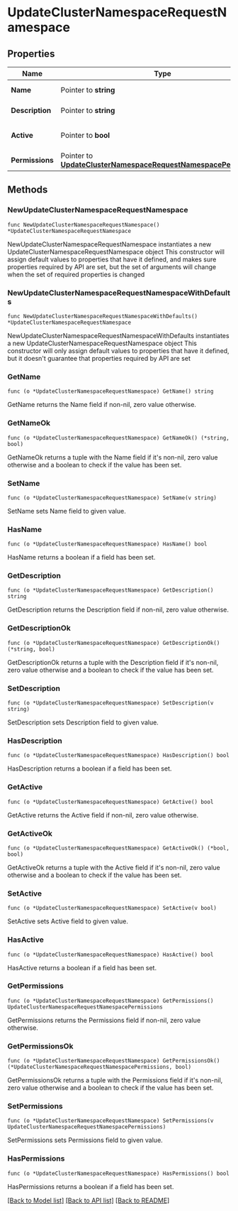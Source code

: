 # UpdateClusterNamespaceRequestNamespace

## Properties

Name | Type | Description | Notes
------------ | ------------- | ------------- | -------------
**Name** | Pointer to **string** | Namespace name | [optional] 
**Description** | Pointer to **string** | Namespace description | [optional] 
**Active** | Pointer to **bool** | Namespace active | [optional] [default to false]
**Permissions** | Pointer to [**UpdateClusterNamespaceRequestNamespacePermissions**](UpdateClusterNamespaceRequestNamespacePermissions.md) |  | [optional] 

## Methods

### NewUpdateClusterNamespaceRequestNamespace

`func NewUpdateClusterNamespaceRequestNamespace() *UpdateClusterNamespaceRequestNamespace`

NewUpdateClusterNamespaceRequestNamespace instantiates a new UpdateClusterNamespaceRequestNamespace object
This constructor will assign default values to properties that have it defined,
and makes sure properties required by API are set, but the set of arguments
will change when the set of required properties is changed

### NewUpdateClusterNamespaceRequestNamespaceWithDefaults

`func NewUpdateClusterNamespaceRequestNamespaceWithDefaults() *UpdateClusterNamespaceRequestNamespace`

NewUpdateClusterNamespaceRequestNamespaceWithDefaults instantiates a new UpdateClusterNamespaceRequestNamespace object
This constructor will only assign default values to properties that have it defined,
but it doesn't guarantee that properties required by API are set

### GetName

`func (o *UpdateClusterNamespaceRequestNamespace) GetName() string`

GetName returns the Name field if non-nil, zero value otherwise.

### GetNameOk

`func (o *UpdateClusterNamespaceRequestNamespace) GetNameOk() (*string, bool)`

GetNameOk returns a tuple with the Name field if it's non-nil, zero value otherwise
and a boolean to check if the value has been set.

### SetName

`func (o *UpdateClusterNamespaceRequestNamespace) SetName(v string)`

SetName sets Name field to given value.

### HasName

`func (o *UpdateClusterNamespaceRequestNamespace) HasName() bool`

HasName returns a boolean if a field has been set.

### GetDescription

`func (o *UpdateClusterNamespaceRequestNamespace) GetDescription() string`

GetDescription returns the Description field if non-nil, zero value otherwise.

### GetDescriptionOk

`func (o *UpdateClusterNamespaceRequestNamespace) GetDescriptionOk() (*string, bool)`

GetDescriptionOk returns a tuple with the Description field if it's non-nil, zero value otherwise
and a boolean to check if the value has been set.

### SetDescription

`func (o *UpdateClusterNamespaceRequestNamespace) SetDescription(v string)`

SetDescription sets Description field to given value.

### HasDescription

`func (o *UpdateClusterNamespaceRequestNamespace) HasDescription() bool`

HasDescription returns a boolean if a field has been set.

### GetActive

`func (o *UpdateClusterNamespaceRequestNamespace) GetActive() bool`

GetActive returns the Active field if non-nil, zero value otherwise.

### GetActiveOk

`func (o *UpdateClusterNamespaceRequestNamespace) GetActiveOk() (*bool, bool)`

GetActiveOk returns a tuple with the Active field if it's non-nil, zero value otherwise
and a boolean to check if the value has been set.

### SetActive

`func (o *UpdateClusterNamespaceRequestNamespace) SetActive(v bool)`

SetActive sets Active field to given value.

### HasActive

`func (o *UpdateClusterNamespaceRequestNamespace) HasActive() bool`

HasActive returns a boolean if a field has been set.

### GetPermissions

`func (o *UpdateClusterNamespaceRequestNamespace) GetPermissions() UpdateClusterNamespaceRequestNamespacePermissions`

GetPermissions returns the Permissions field if non-nil, zero value otherwise.

### GetPermissionsOk

`func (o *UpdateClusterNamespaceRequestNamespace) GetPermissionsOk() (*UpdateClusterNamespaceRequestNamespacePermissions, bool)`

GetPermissionsOk returns a tuple with the Permissions field if it's non-nil, zero value otherwise
and a boolean to check if the value has been set.

### SetPermissions

`func (o *UpdateClusterNamespaceRequestNamespace) SetPermissions(v UpdateClusterNamespaceRequestNamespacePermissions)`

SetPermissions sets Permissions field to given value.

### HasPermissions

`func (o *UpdateClusterNamespaceRequestNamespace) HasPermissions() bool`

HasPermissions returns a boolean if a field has been set.


[[Back to Model list]](../README.md#documentation-for-models) [[Back to API list]](../README.md#documentation-for-api-endpoints) [[Back to README]](../README.md)


